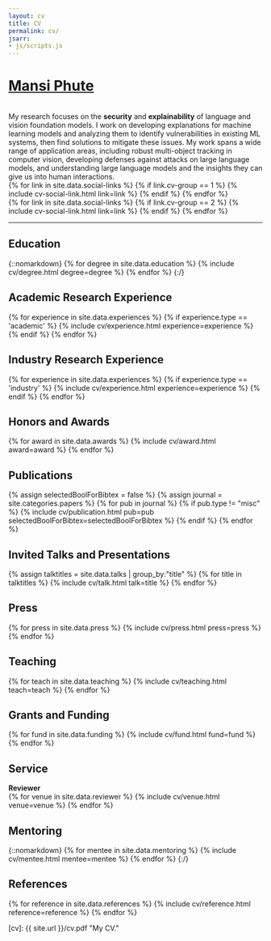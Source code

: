 ```yaml
---
layout: cv
title: CV
permalink: cv/
jsarr:
- js/scripts.js
---
```


<h1 id="cv-title"><a href="{{ site.url }}">Mansi Phute</a></h1>

<div style="height: 1rem"></div>
<div>
	My research focuses on the <b><span class="cv-ai">security</span></b> and <b><span class="cv-hci">explainability</span></b> of language and vision foundation models. I work on developing explanations for machine learning models and analyzing them to identify vulnerabilities in existing ML systems, then find solutions to mitigate these issues.
My work spans a wide range of application areas, including robust multi-object tracking in computer vision, developing defenses against attacks on large language models, and understanding large language models and the insights they can give us into human interactions.
</div>

<div class="cv-spacer"></div>

<div class="cv-spacer"></div>

<div class="cv-image-links-wrapper">
	<div class="cv-image-links">
		{% for link in site.data.social-links %}
			{% if link.cv-group == 1 %}
				{% include cv-social-link.html link=link %}
			{% endif %}
		{% endfor %}
	</div>
	<div class="cv-image-links">
		{% for link in site.data.social-links %}
			{% if link.cv-group == 2 %}
				{% include cv-social-link.html link=link %}
			{% endif %}
		{% endfor %}
	</div>
</div>

***

## Education

{::nomarkdown}
{% for degree in site.data.education %}
{% include cv/degree.html degree=degree %}
{% endfor %}
{:/}

## Academic Research Experience

{% for experience in site.data.experiences %}
{% if experience.type == 'academic' %}
{% include cv/experience.html experience=experience %}
{% endif %}
{% endfor %}

## Industry Research Experience

{% for experience in site.data.experiences %}
{% if experience.type == 'industry' %}
{% include cv/experience.html experience=experience %}
{% endif %}
{% endfor %}


## Honors and Awards

{% for award in site.data.awards %}
{% include cv/award.html award=award %}
{% endfor %}

## Publications


{% assign selectedBoolForBibtex = false %}
{% assign journal = site.categories.papers %}
{% for pub in journal %}
{% if pub.type != "misc" %}
{% include cv/publication.html pub=pub selectedBoolForBibtex=selectedBoolForBibtex %}
{% endif %}
{% endfor %}

<!-- ## Preprint

{% assign preprint = site.categories.papers | where: 'type', "misc" %}
{% for pub in preprint %}
{% include cv/publication.html pub=pub selectedBoolForBibtex=selectedBoolForBibtex %}
{% endfor %} -->

## Invited Talks and Presentations

{% assign talktitles = site.data.talks | group_by:"title" %}
{% for title in talktitles %}
{% include cv/talk.html talk=title %}
{% endfor %}

## Press

{% for press in site.data.press %}
{% include cv/press.html press=press %}
{% endfor %}

## Teaching

{% for teach in site.data.teaching %}
{% include cv/teaching.html teach=teach %}
{% endfor %} 

## Grants and Funding

{% for fund in site.data.funding %}
{% include cv/fund.html fund=fund %}
{% endfor %}

<!-- ## Interactive Articles

{% for article in site.data.articles %}
{% include cv/article.html article=article %}
{% endfor %} -->

<!-- ## Technology Skills

{% for skill in site.data.skills %}
{% include cv/skill.html skill=skill %}
{% endfor %} -->

## Service

<!-- <div class="cv-service-title"><b>Organizer</b></div>
{% for venue in site.data.organizer %}
{% include cv/venue.html venue=venue %}
{% endfor %} -->

<!-- <div class="cv-service-title"><b>Program Commitee</b></div>
{% for venue in site.data.pc %}
{% include cv/venue.html venue=venue %}
{% endfor %} -->

<!-- <div class="cv-service-title"><b>Institutional</b></div>
{% for institution in site.data.institutional %}
{% include cv/institutional.html institution=institution %}
{% endfor %} -->

<div class="cv-service-title"><b>Reviewer</b></div>
{% for venue in site.data.reviewer %}
{% include cv/venue.html venue=venue %}
{% endfor %}

<!-- <div class="cv-service-title"><b>Member</b></div>
{% for member in site.data.memberships %}
{% include cv/member.html member=member %}
{% endfor %} -->

<!-- ## Design

{% for design in site.data.designs %}
{% include cv/design.html design=design %}
{% endfor %} -->

## Mentoring

{::nomarkdown}
{% for mentee in site.data.mentoring %}
{% include cv/mentee.html mentee=mentee %}
{% endfor %}
{:/}

## References

{% for reference in site.data.references %}
{% include cv/reference.html reference=reference %}
{% endfor %}


[cv]: {{ site.url }}/cv.pdf "My CV."

[poloclub]: http://poloclub.gatech.edu "Polo Club of Data Science"
[gt]: http://gatech.edu "Georgia Tech"
[cse]: http://cse.gatech.edu "GT Computational Science and Engineering"
[coc]: http://www.cc.gatech.edu "GT College of Computing"



<!-- I am highly self-disciplined, strong risk-taking and fearlessness about working on novel approaches. 
I got praise from my internship mentors about willingness to review technical approaches, receive and incorporate feedback, 
and ask questions until understanding about reasoning behind mentor's recommendations. 
Most importantly, my positive energy level throughout the research career is exceptional and contagious to teammates. -->


<!-- My research focuses on trustworthy machine learning, computer vision, and multimodal foundation models, with an emphasis on enhancing deep learning algorithm safety and explainability. I achieve this through methods of architecture modification, multi-task learning, and visualizing model behavior under adversarial attacks. My work also spans application domains such as multimodal systems, object detection, object tracking, table representation learning, and structural health monitoring. -->

<!-- I have strong interests in building reliable algorithms and toolkits that understand, fortify and democratize AI security with an eye towards scalability and practicality in real-world settings.  -->

